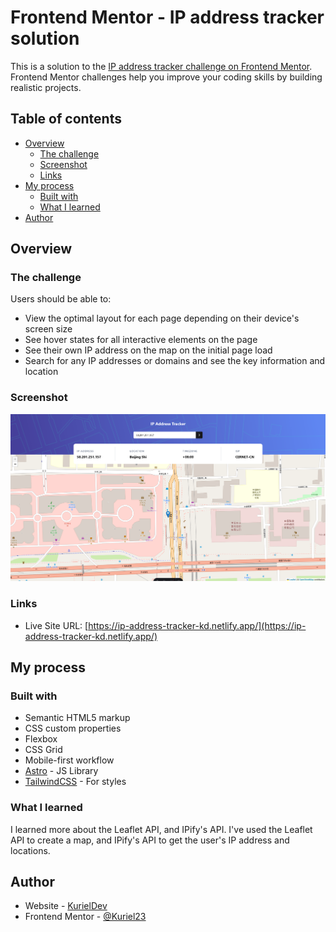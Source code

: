 # Frontend Mentor - IP address tracker solution

This is a solution to the [IP address tracker challenge on Frontend Mentor](https://www.frontendmentor.io/challenges/ip-address-tracker-I8-0yYAH0). Frontend Mentor challenges help you improve your coding skills by building realistic projects. 

## Table of contents

- [Overview](#overview)
  - [The challenge](#the-challenge)
  - [Screenshot](#screenshot)
  - [Links](#links)
- [My process](#my-process)
  - [Built with](#built-with)
  - [What I learned](#what-i-learned)
- [Author](#author)

## Overview

### The challenge

Users should be able to:

- View the optimal layout for each page depending on their device's screen size
- See hover states for all interactive elements on the page
- See their own IP address on the map on the initial page load
- Search for any IP addresses or domains and see the key information and location

### Screenshot

![](./screenshot.png)

### Links

- Live Site URL: [https://ip-address-tracker-kd.netlify.app/](https://ip-address-tracker-kd.netlify.app/)

## My process

### Built with

- Semantic HTML5 markup
- CSS custom properties
- Flexbox
- CSS Grid
- Mobile-first workflow
- [Astro](https://astro.build/) - JS Library
- [TailwindCSS](https://tailwindcss.com/) - For styles

### What I learned

I learned more about the Leaflet API, and IPify's API. I've used the Leaflet API to create a map, and IPify's API to get the user's IP address and locations.

## Author

- Website - [KurielDev](https://kurieldev.vercel.app)
- Frontend Mentor - [@Kuriel23](https://www.frontendmentor.io/profile/kuriel23)